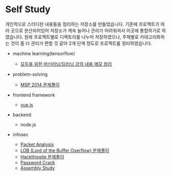 # Self Study

개인적으로 스터디한 내용들을 정리하는 저장소를 만들었습니다. 기존에 프로젝트가 여러 곳으로 분산되어있어 저장소가 계속 늘어나 관리가 어려워져서 이곳에 통합하기로 하였습니다. 원래 프로젝트별로 디렉토리를 나누어 저장하였으나, 주제별로 카테고리화하는 것이 좀 더 관리가 편할 것 같아 2개 단계 정도로 프로젝트를 정리하였습니다.

- machine learning(tensorflow)
  + [모두를 위한 머신러닝/딥러닝 강의 내용 메모 정리](https://github.com/akagaeng/self-study/tree/master/tensorflow/sungkim)
- problem-solving
  + [MSP 2014 문제풀이](https://github.com/akagaeng/self-study/blob/master/problem-solving/MSP-2014/msp2014.md)

- frontend framework
  + [vue.js](https://github.com/akagaeng/self-study/tree/master/vue-getting-started)

- backend
  + node.js

- infosec
  + [Packet Analysis](https://github.com/akagaeng/self-study/blob/master/infosec/PacketAnalysis/packet-analysis.md)
  + [LOB (Lord of the Buffer Overflow) 문제풀이](https://github.com/akagaeng/self-study/blob/master/infosec/LOB/lob.md)
  + [Hackthissite 문제풀이](https://github.com/akagaeng/self-study/blob/master/infosec/Hackthissite/hackthissite.md)
  + [Password Crack](https://github.com/akagaeng/self-study/blob/master/infosec/Password-Crack/password-crack.md)
  + [Assembly Study](https://github.com/akagaeng/self-study/blob/master/infosec/AssemblyStudy/assembly.md)


